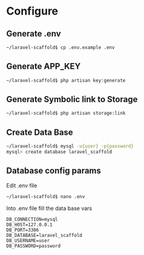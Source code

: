 # Configure

## Generate .env

```bash
~/laravel-scaffold$ cp .env.example .env
```


## Generate APP_KEY

```bash
~/laravel-scaffold$ php artisan key:generate
```


## Generate Symbolic link to Storage

```bash
~/laravel-scaffold$ php artisan storage:link
```


## Create Data Base

```bash
~/laravel-scaffold$ mysql -u{user} -p{password}
mysql> create database laravel_scaffold
```


## Database config params

Edit .env file

```bash
~/laravel-scaffold$ nano .env
```

Into .env file fill the data base vars

```
DB_CONNECTION=mysql
DB_HOST=127.0.0.1
DB_PORT=3306
DB_DATABASE=laravel_scaffold
DB_USERNAME=user
DB_PASSWORD=password
```

